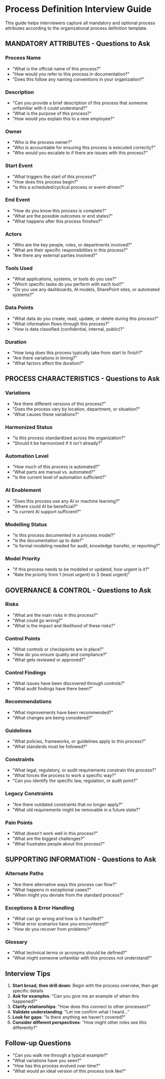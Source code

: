 # Process Definition Interview Guide

This guide helps interviewers capture all mandatory and optional process attributes according to the organizational process definition template.

## MANDATORY ATTRIBUTES - Questions to Ask

### Process Name
- "What is the official name of this process?"
- "How would you refer to this process in documentation?"
- "Does this follow any naming conventions in your organization?"

### Description
- "Can you provide a brief description of this process that someone unfamiliar with it could understand?"
- "What is the purpose of this process?"
- "How would you explain this to a new employee?"

### Owner
- "Who is the process owner?"
- "Who is accountable for ensuring this process is executed correctly?"
- "Who would you escalate to if there are issues with this process?"

### Start Event
- "What triggers the start of this process?"
- "How does this process begin?"
- "Is this a scheduled/cyclical process or event-driven?"

### End Event
- "How do you know this process is complete?"
- "What are the possible outcomes or end states?"
- "What happens after this process finishes?"

### Actors
- "Who are the key people, roles, or departments involved?"
- "What are their specific responsibilities in this process?"
- "Are there any external parties involved?"

### Tools Used
- "What applications, systems, or tools do you use?"
- "Which specific tasks do you perform with each tool?"
- "Do you use any dashboards, AI models, SharePoint sites, or automated systems?"

### Data Points
- "What data do you create, read, update, or delete during this process?"
- "What information flows through this process?"
- "How is data classified (confidential, internal, public)?"

### Duration
- "How long does this process typically take from start to finish?"
- "Are there variations in timing?"
- "What factors affect the duration?"

## PROCESS CHARACTERISTICS - Questions to Ask

### Variations
- "Are there different versions of this process?"
- "Does the process vary by location, department, or situation?"
- "What causes these variations?"

### Harmonized Status
- "Is this process standardized across the organization?"
- "Should it be harmonized if it isn't already?"

### Automation Level
- "How much of this process is automated?"
- "What parts are manual vs. automated?"
- "Is the current level of automation sufficient?"

### AI Enablement
- "Does this process use any AI or machine learning?"
- "Where could AI be beneficial?"
- "Is current AI support sufficient?"

### Modelling Status
- "Is this process documented in a process model?"
- "Is the documentation up to date?"
- "Is formal modeling needed for audit, knowledge transfer, or reporting?"

### Model Priority
- "If this process needs to be modeled or updated, how urgent is it?"
- "Rate the priority from 1 (most urgent) to 3 (least urgent)"

## GOVERNANCE & CONTROL - Questions to Ask

### Risks
- "What are the main risks in this process?"
- "What could go wrong?"
- "What is the impact and likelihood of these risks?"

### Control Points
- "What controls or checkpoints are in place?"
- "How do you ensure quality and compliance?"
- "What gets reviewed or approved?"

### Control Findings
- "What issues have been discovered through controls?"
- "What audit findings have there been?"

### Recommendations
- "What improvements have been recommended?"
- "What changes are being considered?"

### Guidelines
- "What policies, frameworks, or guidelines apply to this process?"
- "What standards must be followed?"

### Constraints
- "What legal, regulatory, or audit requirements constrain this process?"
- "What forces the process to work a specific way?"
- "Can you identify the specific law, regulation, or audit point?"

### Legacy Constraints
- "Are there outdated constraints that no longer apply?"
- "What old requirements might be removable in a future state?"

### Pain Points
- "What doesn't work well in this process?"
- "What are the biggest challenges?"
- "What frustrates people about this process?"

## SUPPORTING INFORMATION - Questions to Ask

### Alternate Paths
- "Are there alternative ways this process can flow?"
- "What happens in exceptional cases?"
- "When might you deviate from the standard process?"

### Exceptions & Error Handling
- "What can go wrong and how is it handled?"
- "What error scenarios have you encountered?"
- "How do you recover from problems?"

### Glossary
- "What technical terms or acronyms should be defined?"
- "What might someone unfamiliar with this process not understand?"

## Interview Tips

1. **Start broad, then drill down**: Begin with the process overview, then get specific details
2. **Ask for examples**: "Can you give me an example of when this happened?"
3. **Clarify relationships**: "How does this connect to other processes?"
4. **Validate understanding**: "Let me confirm what I heard..."
5. **Look for gaps**: "Is there anything we haven't covered?"
6. **Consider different perspectives**: "How might other roles see this differently?"

## Follow-up Questions
- "Can you walk me through a typical example?"
- "What variations have you seen?"
- "How has this process evolved over time?"
- "What would an ideal version of this process look like?"